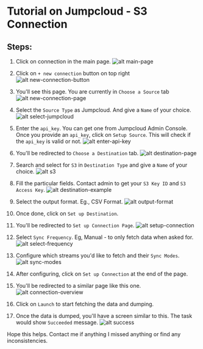 # Tutorial on Jumpcloud - S3 Connection

## Steps:

1. Click on connection in the main page.
![alt main-page](./main-page.png)

2. Click on `+ new connection` button on top right<br/>
![alt new-connection-button](./new-connection.png)

3. You'll see this page. You are currently in `Choose a Source` tab
![alt new-connection-page](./new-connection-page.png)

4. Select the `Source Type` as Jumpcloud. And give a `Name` of your choice.
![alt select-jumpcloud](./select-jumpcloud.png)

5. Enter the `api_key`. You can get one from Jumpcloud Admin Console.
Once you provide an `api_key`, click on `Setup Source`. This will check if the `api_key` is valid or not.
![alt enter-api-key](./api-key.png)

6. You'll be redirected to `Choose a Destination` tab.
![alt destination-page](./destination-page.png)

7. Search and select for `S3` in `Destination Type` and give a `Name` of your choice.
![alt s3](./s3.png) 

8. Fill the particular fields. Contact admin to get your `S3 Key ID` and `S3 Access Key`. 
![alt destination-example](./destination-example.png)

9. Select the output format. Eg., CSV Format.
![alt output-format](./output-format.png)

10. Once done, click on `Set up Destination`. 

11. You'll be redirected to `Set up Connection Page`.
![alt setup-connection](./setup-connection.png)

12. Select `Sync Frequency`. Eg, Manual - to only fetch data when asked for.
![alt select-frequency](./select-frequency.png)

13. Configure which streams you'd like to fetch and their `Sync Modes`.
![alt sync-modes](./sync-modes.png)

14. After configuring, click on `Set up Connection` at the end of the page.

15. You'll be redirected to a similar page like this one.
![alt connection-overview](./connection-overview.png)

16. Click on `Launch` to start fetching the data and dumping.

17. Once the data is dumped, you'll have a screen similar to this. The task would show `Succeeded` message.
![alt success](./success.png)

Hope this helps. Contact me if anything I missed anything or find any inconsistencies.
